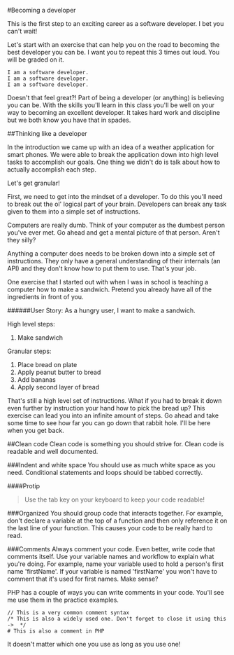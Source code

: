 #Becoming a developer

This is the first step to an exciting career as a software developer. I bet you can't wait!

Let's start with an exercise that can help you on the road to becoming the best developer you can be. 
I want you to repeat this 3 times out loud. You will be graded on it.

    I am a software developer.
    I am a software developer.
    I am a software developer.

Doesn't that feel great?! Part of being a developer (or anything) is believing you can be. With the skills you'll learn in this class you'll be well on your way to becoming an excellent developer. It takes hard work and discipline but we both know you have that in spades.

##Thinking like a developer

In the introduction we came up with an idea of a weather application for smart phones. We were able to break the application down into high level tasks to accomplish our goals. One thing we didn't do is talk about how to actually accomplish each step.

Let's get granular!

First, we need to get into the mindset of a developer. To do this you'll need to break out the ol' logical part of your brain. Developers can break any task given to them into a simple set of instructions.

Computers are really dumb. Think of your computer as the dumbest person you've ever met. Go ahead and get a mental picture of that person. Aren't they silly?

Anything a computer does needs to be broken down into a simple set of instructions. They only have a general understanding of their internals (an API) and they don't know how to put them to use. That's your job.

One exercise that I started out with when I was in school is teaching a computer how to make a sandwich. Pretend you already have all of the ingredients in front of you.

######User Story: As a hungry user, I want to make a sandwich.

High level steps:

1. Make sandwich

Granular steps:

1. Place bread on plate
2. Apply peanut butter to bread
3. Add bananas
4. Apply second layer of bread

That's still a high level set of instructions. What if you had to break it down even further by instruction your hand how to pick the bread up? This exercise can lead you into an infinite amount of steps. Go ahead and take some time to see how far you can go down that rabbit hole. I'll be here when you get back.

##Clean code
Clean code is something you should strive for. Clean code is readable and well documented.

###Indent and white space
You should use as much white space as you need. Conditional statements and loops should be tabbed correctly.

####Protip
>Use the tab key on your keyboard to keep your code readable!

###Organized
You should group code that interacts together. For example, don't declare a variable at the top of a function and then only reference it on the last line of your function. This causes your code to be really hard to read.

###Comments
Always comment your code. Even better, write code that comments itself. Use your variable names and workflow to explain what you're doing. For example, name your variable used to hold a person's first name 'firstName'. If your variable is named 'firstName' you won't have to comment that it's used for first names. Make sense?

PHP has a couple of ways you can write comments in your code. You'll see me use them in the practice examples.

    // This is a very common comment syntax
    /* This is also a widely used one. Don't forget to close it using this ->  */
    # This is also a comment in PHP

It doesn't matter which one you use as long as you use one!
